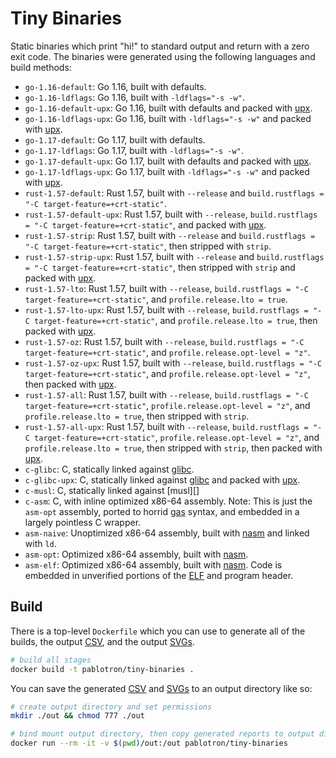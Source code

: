 # Tiny Binaries

Static binaries which print "hi!" to standard output and return
with a zero exit code.  The binaries were generated using the following
languages and build methods:

* `go-1.16-default`: Go 1.16, built with defaults.
* `go-1.16-ldflags`: Go 1.16, built with `-ldflags="-s -w"`.
* `go-1.16-default-upx`: Go 1.16, built with defaults and packed with [upx][].
* `go-1.16-ldflags-upx`: Go 1.16, built with `-ldflags="-s -w"` and packed with [upx][].
* `go-1.17-default`: Go 1.17, built with defaults.
* `go-1.17-ldflags`: Go 1.17, built with `-ldflags="-s -w"`.
* `go-1.17-default-upx`: Go 1.17, built with defaults and packed with [upx][].
* `go-1.17-ldflags-upx`: Go 1.17, built with `-ldflags="-s -w"` and packed with [upx][].
* `rust-1.57-default`: Rust 1.57, built with `--release` and `build.rustflags = "-C target-feature=+crt-static"`.
* `rust-1.57-default-upx`: Rust 1.57, built with `--release`, `build.rustflags = "-C target-feature=+crt-static"`, and packed with [upx][].
* `rust-1.57-strip`: Rust 1.57, built with `--release` and `build.rustflags = "-C target-feature=+crt-static"`, then stripped with `strip`.
* `rust-1.57-strip-upx`: Rust 1.57, built with `--release` and `build.rustflags = "-C target-feature=+crt-static"`, then stripped with `strip` and packed with [upx][].
* `rust-1.57-lto`: Rust 1.57, built with `--release`, `build.rustflags = "-C target-feature=+crt-static"`, and `profile.release.lto = true`.
* `rust-1.57-lto-upx`: Rust 1.57, built with `--release`, `build.rustflags = "-C target-feature=+crt-static"`, and `profile.release.lto = true`, then packed with [upx][].
* `rust-1.57-oz`: Rust 1.57, built with `--release`, `build.rustflags = "-C target-feature=+crt-static"`, and `profile.release.opt-level = "z"`.
* `rust-1.57-oz-upx`: Rust 1.57, built with `--release`, `build.rustflags = "-C target-feature=+crt-static"`, and `profile.release.opt-level = "z"`, then packed with [upx][].
* `rust-1.57-all`: Rust 1.57, built with `--release`, `build.rustflags = "-C target-feature=+crt-static"`, `profile.release.opt-level = "z"`, and `profile.release.lto = true`, then stripped with `strip`.
* `rust-1.57-all-upx`: Rust 1.57, built with `--release`, `build.rustflags = "-C target-feature=+crt-static"`, `profile.release.opt-level = "z"`, and `profile.release.lto = true`, then stripped with `strip`, then packed with [upx][].
* `c-glibc`: C, statically linked against [glibc][].
* `c-glibc-upx`: C, statically linked against [glibc][] and packed with [upx][].
* `c-musl`: C, statically linked against [musl][]
* `c-asm`: C, with inline optimized x86-64 assembly.  Note: This is just the `asm-opt` assembly, ported to horrid [gas][] syntax, and embedded in a largely pointless C wrapper.
* `asm-naive`: Unoptimized x86-64 assembly, built with [nasm][] and linked with `ld`.
* `asm-opt`: Optimized x86-64 assembly, built with [nasm][].
* `asm-elf`: Optimized x86-64 assembly, built with [nasm][].  Code is embedded in unverified portions of the [ELF][] and program header.

## Build

There is a top-level `Dockerfile` which you can use to generate all
of the builds, the output [CSV][], and the output [SVGs][svg].

```sh
# build all stages
docker build -t pablotron/tiny-binaries .
```

You can save the generated [CSV][] and [SVGs][svg] to an output
directory like so:

```sh
# create output directory and set permissions
mkdir ./out && chmod 777 ./out

# bind mount output directory, then copy generated reports to output directory
docker run --rm -it -v $(pwd)/out:/out pablotron/tiny-binaries
```
[nasm]: https://www.nasm.us/
  "Netwide Assembler"
[svg]: https://en.wikipedia.org/wiki/Scalable_Vector_Graphics
  "Scalable Vector Graphics"
[csv]: https://en.wikipedia.org/wiki/Comma-separated_values
  "Comma-Separated Values"
[gas]: https://en.wikipedia.org/wiki/GNU_Assembler
  "GNU assembler (horrible AT&T syntax)"
[elf]: https://en.wikipedia.org/wiki/Executable_and_Linkable_Format
  "Executable and Linkable Format"
[upx]: https://en.wikipedia.org/wiki/UPX
  "Ultimate Packer for eXecutables"
[glibc]: https://en.wikipedia.org/wiki/Glibc
  "GNU C library"
